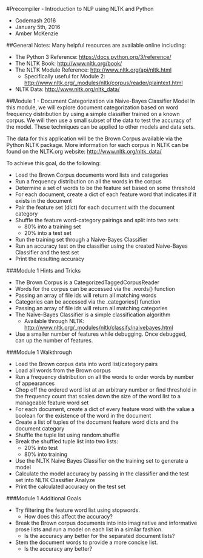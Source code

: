 #Precompiler - Introduction to NLP using NLTK and Python
- Codemash 2016
- January 5th, 2016
- Amber McKenzie

##General Notes:
Many helpful resources are available online including:
- The Python 3 Reference: https://docs.python.org/3/reference/
- The NLTK Book: http://www.nltk.org/book/
- The NLTK Module Reference: http://www.nltk.org/api/nltk.html
  - Specifically useful for Module 2: http://www.nltk.org/_modules/nltk/corpus/reader/plaintext.html
- NLTK Data: http://www.nltk.org/nltk_data/

##Module 1 - Document Categorization via Naive-Bayes Classifier Model
In this module, we will explore document categorization based on word frequency distribution by using a simple classifier trained on a known corpus. We will then use a small subset of the data to test the accuracy of the model.  These techniques can be applied to other models and data sets.

The data for this application will be the Brown Corpus available via the Python NLTK package.  More information for each corpus in NLTK can be found on the NLTK.org website:
http://www.nltk.org/nltk_data/

To achieve this goal, do the following:
- Load the Brown Corpus documents word lists and categories
- Run a frequency distribution on all the words in the corpus
- Determine a set of words to be the feature set based on some threshold
- For each document, create a dict of each feature word that indicates if it exists in the document
- Pair the feature set (dict) for each document with the document category
- Shuffle the feature word-category pairings and split into two sets:
  - 80% into a training set
  - 20% into a test set
- Run the training set through a Naive-Bayes Classifier
- Run an accuracy test on the classifier using the created Naive-Bayes Classifier and the test set
- Print the resulting accuracy

###Module 1 Hints and Tricks
- The Brown Corpus is a CategorizedTaggedCorpusReader
- Words for the corpus can be accessed via the .words() function
- Passing an array of file ids will return all matching words
- Categories can be accessed via the .categories() function
- Passing an array of file ids will return all matching categories
- The Naive-Bayes Classifier is a simple classification algorithm
  - Available through NLTK: http://www.nltk.org/_modules/nltk/classify/naivebayes.html
- Use a smaller number of features while debugging. Once debugged, can up the number of features.

###Module 1 Walkthrough
- Load the Brown corpus data into word list/category pairs
- Load all words from the Brown corpus
- Run a frequency distribution on all the words to order words by number of appearances
- Chop off the ordered word list at an arbitrary number or find threshold in the frequency count that scales down the size of the word list to a manageable feature word set
- For each document, create a dict of every feature word with the value a boolean for the existence of the word in the document
- Create a list of tuples of the document feature word dicts and the document category
- Shuffle the tuple list using random.shuffle
- Break the shuffled tuple list into two lists: 
  - 20% into test 
  - 80% into training
- Use the NLTK Naive Bayes Classifier on the training set to generate a model
- Calculate the model accuracy by passing in the classifier and the test set into NLTK Classifier Analyze
- Print the calculated accuracy on the test set

###Module 1 Additional Goals
- Try filtering the feature word list using stopwords.  
  - How does this affect the accuracy?
- Break the Brown corpus documents into into imaginative and informative prose lists and run a model on each list in a similar fashion.
  - Is the accuracy any better for the separated document lists?
- Stem the document words to provide a more concise list. 
  - Is the accuracy any better?
